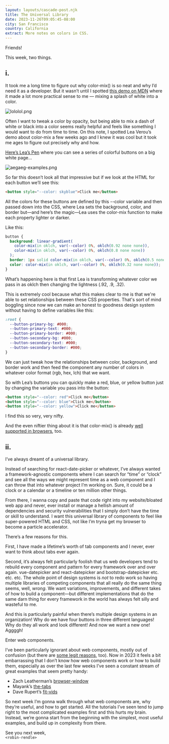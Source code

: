 ```yaml
---
layout: layouts/cascade-post.njk
title: The Universal Library
date: 2023-11-26T09:05:45-08:00
city: San Francisco
country: California
extract: More notes on colors in CSS.
---
```


Friends!

This week, two things.

## i.

It took me a long time to figure out why color-mix() is so neat and why I’d need it as a developer. But it wasn’t until I spotted [this demo on MDN](https://developer.mozilla.org/en-US/docs/Web/CSS/color_value/color-mix) where it made a lot more practical sense to me — mixing a splash of white into a color.

![lololol.png](https://assets.buttondown.email/images/b0cf4e6c-9c88-4b04-a2a5-8e2e4152a107.png?w=960&fit=max)

Often I want to tweak a color by opacity, but being able to mix a dash of white or black into a color seems really helpful and feels like something I would want to do from time to time. On this note, I spotted Lea Verou’s demo about color-mix a few weeks ago and I knew it was cool but it took me ages to figure out precisely why and how.

[Here’s Lea’s Pen](https://codepen.io/leaverou/pen/gOZZQZb?editors=1100) where you can see a series of colorful buttons on a big white page...

![aegaeg-examples.png](https://assets.buttondown.email/images/9a00e310-d576-4826-8522-b31b14b0545a.png?w=960&fit=max)

So far this doesn’t look all that impressive but if we look at the HTML for each button we’ll see this:

```html
<button style="--color: skyblue">Click me</button>
```

All the colors for these buttons are defined by this --color variable and then passed down into the CSS, where Lea sets the background, color, and border but—and here’s the magic—Lea uses the color-mix function to make each property lighter or darker.

Like this:

```css
button {
  background: linear-gradient(
    color-mix(in oklch, var(--color) 0%, oklch(0.92 none none)),
    color-mix(in oklch, var(--color) 0%, oklch(0.8 none none))
  );
  border: 1px solid color-mix(in oklch, var(--color) 0%, oklch(0.5 none none));
  color: color-mix(in oklch, var(--color) 0%, oklch(0.32 none none));
}
```

What’s happening here is that first Lea is transforming whatever color we pass in as oklch then changing the lightness (.92, .9, .32).

This is extremely cool because what this makes clear to me is that we're able to set relationships between these CSS properties. That's sort of mind boggling since now we can make an honest to goodness design system without having to define variables like this:

```css
:root {
  --button-primary-bg: #000;
  --button-primary-text: #000;
  --button-primary-border: #000;
  --button-secondary-bg: #000;
  --button-secondary-text: #000;
  --button-secondary-border: #000;
}
```

We can just tweak how the relationships between color, background, and border work and then feed the component any number of colors in whatever color format (rgb, hex, lch) that we want.

So with Lea’s buttons you can quickly make a red, blue, or yellow button just by changing the variable you pass into the button:

```html
<button style="--color: red">Click me</button>
<button style="--color: blue">Click me</button>
<button style="--color: yellow">Click me</button>
```

I find this so very, very nifty.

And the even niftier thing about it is that color-mix() is already [well supported in browsers](https://caniuse.com/?search=color-mix), too.

## ii.

I’ve always dreamt of a universal library.

Instead of searching for react-date-picker or whatever, I’ve always wanted a framework-agnostic components where I can search for “time” or “clock” and see all the ways we might represent time as a web component and I can throw that into whatever project I’m working on. Sure, it could be a clock or a calendar or a timeline or ten million other things.

From there, I wanna copy and paste that code right into my website/bloated web app and never, ever install or manage a hellish amount of dependencies and security vulnerabilities that I simply don’t have the time or skill to understand. I want this universal library of components to feel like super-powered HTML and CSS, not like I’m tryna get my browser to become a particle accelerator.

There’s a few reasons for this.

First, I have made a lifetime’s worth of tab components and I never, ever want to think about tabs ever again.

Second, it’s always felt particularly foolish that us web developers tend to rebuild every component and pattern for every framework over and over again. vue-datepicker and react-datepicker and bootstrap-datepicker etc. etc. etc. The whole point of design systems is _not_ to redo work so having multiple libraries of competing components that all really do the same thing seems, well, _wrong_. We want variations, improvements, and different takes of how to build a component—but different implementations that do the same darn thing for every framework in the world has always felt silly and wasteful to me.

And this is particularly painful when there’s multiple design systems in an organization! Why do we have four buttons in three different languages! Why do they all work and look different! And now we want a new one! Aggggh!

Enter web components.

I’ve been particularly ignorant about web components, mostly out of confusion (but there are [some legit reasons](https://daverupert.com/2023/07/why-not-webcomponents/), too). Now in 2023 it feels a bit embarrassing that I don’t know how web components work or how to build them, especially as over the last few weeks I’ve seen a constant stream of great examples that seem pretty handy:

- Zach Leatherman’s [browser-window](https://zachleat.github.io/browser-window/demo.html)
- Mayank’s [the-tabs](https://www.mayank.co/blog/tabs)
- Dave Rupert’s [fit-vids](https://github.com/davatron5000/fit-vids)

So next week I’m gonna walk through what web components are, why they’re useful, and how to get started. All the tutorials I’ve seen tend to jump right to the most complicated examples first and this hurts my brain. Instead, we’re gonna start from the beginning with the simplest, most useful examples, and build up in complexity from there.

See you next week, <br/>
`<robin-rendle>`

 <br/>
 <br/>
 <br/>
 <br/>
